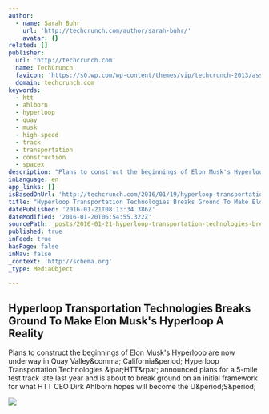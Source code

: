 ```yaml
---
author:
  - name: Sarah Buhr
    url: 'http://techcrunch.com/author/sarah-buhr/'
    avatar: {}
related: []
publisher:
  url: 'http://techcrunch.com'
  name: TechCrunch
  favicon: 'https://s0.wp.com/wp-content/themes/vip/techcrunch-2013/assets/images/favicon.ico'
  domain: techcrunch.com
keywords:
  - htt
  - ahlborn
  - hyperloop
  - quay
  - musk
  - high-speed
  - track
  - transportation
  - construction
  - spacex
description: "Plans to construct the beginnings of Elon Musk's Hyperloop are now underway in Quay Valley, California. Hyperloop Transportation Technologies (HTT) announced plans for a 5-mile test track late last year and is about to break ground on an initial framework for what HTT CEO Dirk Ahlborn hopes will become the U.S."
inLanguage: en
app_links: []
isBasedOnUrl: 'http://techcrunch.com/2016/01/19/hyperloop-transportation-technologies-breaks-ground-to-make-elon-musks-hyperloop-a-reality/#.hacjf2o:H32l'
title: "Hyperloop Transportation Technologies Breaks Ground To Make Elon Musk's Hyperloop A Reality"
datePublished: '2016-01-21T08:13:34.386Z'
dateModified: '2016-01-20T06:54:55.322Z'
sourcePath: _posts/2016-01-21-hyperloop-transportation-technologies-breaks-ground-to-make.md
published: true
inFeed: true
hasPage: false
inNav: false
_context: 'http://schema.org'
_type: MediaObject

---
```

<article style=""><h1>Hyperloop Transportation Technologies Breaks Ground To Make Elon Musk's Hyperloop A Reality</h1><p>Plans to construct the beginnings of Elon Musk's Hyperloop are now underway in Quay Valley&amp;comma; California&amp;period; Hyperloop Transportation Technologies &amp;lpar;HTT&amp;rpar; announced plans for a 5-mile test track late last year and is about to break ground on an initial framework for what HTT CEO Dirk Ahlborn hopes will become the U&amp;period;S&amp;period;</p><img src="https://tctechcrunch2011.files.wordpress.com/2016/01/unspecified3.jpg?w=764&amp;h=400&amp;crop=1" /></article>